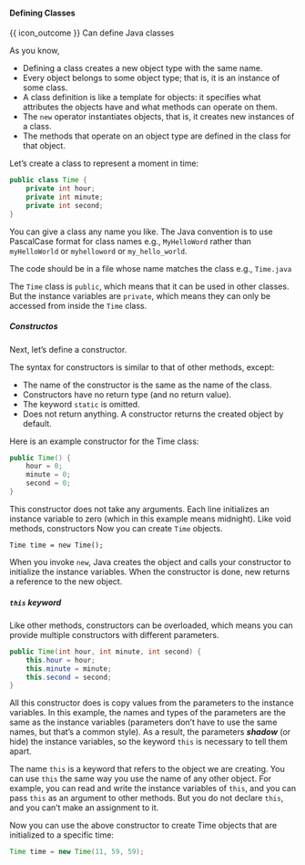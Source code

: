 <div id="title">

#### Defining Classes

</div>

<span id="prereqs"></span>

<span id="outcomes">{{ icon_outcome }} Can define Java classes</span>

<div id="body">

As you know,
* Defining a class creates a new object type with the same name.
* Every object belongs to some object type; that is, it is an instance of some class.
* A class definition is like a template for objects: it specifies what attributes the objects have and what methods can operate on them.
* The `new` operator instantiates objects, that is, it creates new instances of a class.
* The methods that operate on an object type are defined in the class for that object.

Let’s create a class to represent a moment in time:
```java
public class Time {
    private int hour;
    private int minute;
    private int second;
}
```
You can give a class any name you like. The Java convention is to use PascalCase format for class names e.g., `MyHelloWord` rather than `myHelloWorld` or `myhelloword` or `my_hello_world`.

The code should be in a file whose name matches the class e.g., `Time.java`

The `Time` class is `public`, which means that it can be used in other classes. But the <tooltip content="Attributes are also called **instance variables**, because each instance has its own variables.">instance variables</tooltip> are `private`, which means they can only be accessed from inside the `Time` class.

##### Constructos
<div class="indented">
Next, let’s define a <tooltip content="a special method that initializes the instance variables">constructor</tooltip>.

The syntax for constructors is similar to that of other methods, except:
* The name of the constructor is the same as the name of the class.
* Constructors have no return type (and no return value).
* The keyword `static` is omitted.
* Does not return anything. A constructor returns the created object by default.

Here is an example constructor for the Time class:
```java
public Time() {
    hour = 0;
    minute = 0;
    second = 0;
}
```

This constructor does not take any arguments. Each line initializes an instance variable to zero (which in this example means midnight).
Like void methods, constructors Now you can create `Time` objects.

`Time time = new Time();`

When you invoke `new`, Java creates the object and calls your constructor to initialize the instance variables. When the constructor is done, new returns a reference to the new object.

</div>

##### `this` keyword

<div class="indented">
Like other methods, constructors can be overloaded, which means you can provide multiple constructors with different parameters.

```java
public Time(int hour, int minute, int second) {
    this.hour = hour;
    this.minute = minute;
    this.second = second;
}
```

All this constructor does is copy values from the parameters to the instance variables. In this example, the names and types of the parameters are the same as the instance variables (parameters don’t have to use the same names, but that’s a common style). As a result, the parameters **_shadow_** (or hide) the instance variables, so the keyword `this` is necessary to tell them apart.

The name `this` is a keyword that refers to the object we are creating. You can use `this` the same way you use the name of any other object. For example, you can read and write the instance variables of `this`, and you can pass `this` as an argument to other methods. But you do not declare `this`, and you can’t make an assignment to it.

Now you can use the above constructor to create Time objects that are initialized to a specific time:

```java
Time time = new Time(11, 59, 59);
```

</div>


</div>

<div id="extras">
</div>